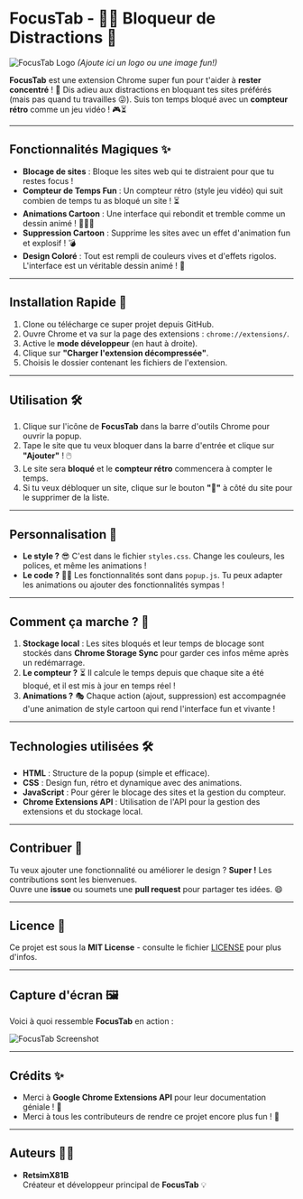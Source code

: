 # **FocusTab** - 🧑‍💻 Bloqueur de Distractions 🎯

![FocusTab Logo](./assets/logo.png)  *(Ajoute ici un logo ou une image fun!)*

**FocusTab** est une extension Chrome super fun pour t'aider à **rester concentré** ! 🚀 Dis adieu aux distractions en bloquant tes sites préférés (mais pas quand tu travailles 😜). Suis ton temps bloqué avec un **compteur rétro** comme un jeu vidéo ! 🎮⏳

---

## **Fonctionnalités Magiques ✨**

- **Blocage de sites** : Bloque les sites web qui te distraient pour que tu restes focus !
- **Compteur de Temps Fun** : Un compteur rétro (style jeu vidéo) qui suit combien de temps tu as bloqué un site ! ⏳
- **Animations Cartoon** : Une interface qui rebondit et tremble comme un dessin animé ! 🏃‍♂️💥
- **Suppression Cartoon** : Supprime les sites avec un effet d'animation fun et explosif ! 💣
- **Design Coloré** : Tout est rempli de couleurs vives et d'effets rigolos. L'interface est un véritable dessin animé ! 🎨

---

## **Installation Rapide 🚀**

1. Clone ou télécharge ce super projet depuis GitHub.
2. Ouvre Chrome et va sur la page des extensions : `chrome://extensions/`.
3. Active le **mode développeur** (en haut à droite).
4. Clique sur **"Charger l'extension décompressée"**.
5. Choisis le dossier contenant les fichiers de l'extension.

---

## **Utilisation 🛠️**

1. Clique sur l'icône de **FocusTab** dans la barre d'outils Chrome pour ouvrir la popup.
2. Tape le site que tu veux bloquer dans la barre d'entrée et clique sur **"Ajouter"** ! 🖱️
3. Le site sera **bloqué** et le **compteur rétro** commencera à compter le temps.
4. Si tu veux débloquer un site, clique sur le bouton **"🚀"** à côté du site pour le supprimer de la liste.

---

## **Personnalisation 🌈**

- **Le style ?** 😎 C'est dans le fichier `styles.css`. Change les couleurs, les polices, et même les animations !
- **Le code ?** 🧑‍💻 Les fonctionnalités sont dans `popup.js`. Tu peux adapter les animations ou ajouter des fonctionnalités sympas !

---

## **Comment ça marche ? 🔧**

1. **Stockage local** : Les sites bloqués et leur temps de blocage sont stockés dans **Chrome Storage Sync** pour garder ces infos même après un redémarrage.
2. **Le compteur ?** ⏳ Il calcule le temps depuis que chaque site a été bloqué, et il est mis à jour en temps réel !
3. **Animations ?** 🎭 Chaque action (ajout, suppression) est accompagnée d'une animation de style cartoon qui rend l'interface fun et vivante !

---

## **Technologies utilisées 🛠️**

- **HTML** : Structure de la popup (simple et efficace).
- **CSS** : Design fun, rétro et dynamique avec des animations.
- **JavaScript** : Pour gérer le blocage des sites et la gestion du compteur.
- **Chrome Extensions API** : Utilisation de l'API pour la gestion des extensions et du stockage local.

---

## **Contribuer 🎉**

Tu veux ajouter une fonctionnalité ou améliorer le design ? **Super !** Les contributions sont les bienvenues.  
Ouvre une **issue** ou soumets une **pull request** pour partager tes idées. 😄

---

## **Licence 📜**

Ce projet est sous la **MIT License** - consulte le fichier [LICENSE](LICENSE) pour plus d'infos.

---

## **Capture d'écran 🖼️**

Voici à quoi ressemble **FocusTab** en action :

![FocusTab Screenshot](./assets/screenshot.png)

---

## **Crédits ✨**

- Merci à **Google Chrome Extensions API** pour leur documentation géniale ! 🚀
- Merci à tous les contributeurs de rendre ce projet encore plus fun ! 🎉

---

## **Auteurs 🧑‍💻**

- **RetsimX81B**  
  Créateur et développeur principal de **FocusTab** 💡

